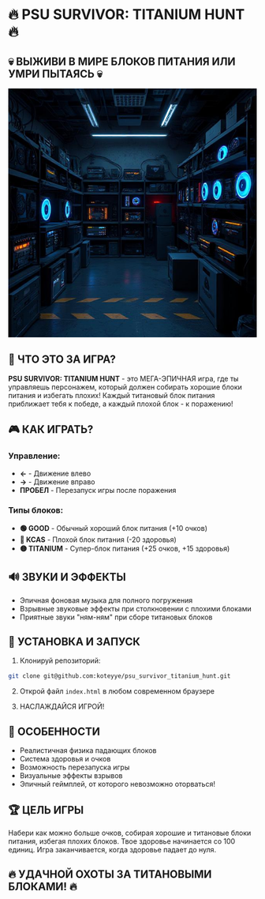 # 🔥 PSU SURVIVOR: TITANIUM HUNT 🔥

## 💀 ВЫЖИВИ В МИРЕ БЛОКОВ ПИТАНИЯ ИЛИ УМРИ ПЫТАЯСЬ 💀

![Игровой процесс](assets/background.jpeg)

## 🚀 ЧТО ЭТО ЗА ИГРА?

**PSU SURVIVOR: TITANIUM HUNT** - это МЕГА-ЭПИЧНАЯ игра, где ты управляешь персонажем, который должен собирать хорошие блоки питания и избегать плохих! Каждый титановый блок питания приближает тебя к победе, а каждый плохой блок - к поражению!

## 🎮 КАК ИГРАТЬ?

### Управление:
- **←** - Движение влево
- **→** - Движение вправо
- **ПРОБЕЛ** - Перезапуск игры после поражения

### Типы блоков:
- **🟢 GOOD** - Обычный хороший блок питания (+10 очков)
- **🔴 KCAS** - Плохой блок питания (-20 здоровья)
- **🟡 TITANIUM** - Супер-блок питания (+25 очков, +15 здоровья)

## 🔊 ЗВУКИ И ЭФФЕКТЫ

- Эпичная фоновая музыка для полного погружения
- Взрывные звуковые эффекты при столкновении с плохими блоками
- Приятные звуки "ням-ням" при сборе титановых блоков

## 🔧 УСТАНОВКА И ЗАПУСК

1. Клонируй репозиторий:
```bash
git clone git@github.com:koteyye/psu_survivor_titanium_hunt.git
```

2. Открой файл `index.html` в любом современном браузере

3. НАСЛАЖДАЙСЯ ИГРОЙ!

## 💯 ОСОБЕННОСТИ

- Реалистичная физика падающих блоков
- Система здоровья и очков
- Возможность перезапуска игры
- Визуальные эффекты взрывов
- Эпичный геймплей, от которого невозможно оторваться!

## 🏆 ЦЕЛЬ ИГРЫ

Набери как можно больше очков, собирая хорошие и титановые блоки питания, избегая плохих блоков. Твое здоровье начинается со 100 единиц. Игра заканчивается, когда здоровье падает до нуля.

## 🔥 УДАЧНОЙ ОХОТЫ ЗА ТИТАНОВЫМИ БЛОКАМИ! 🔥

